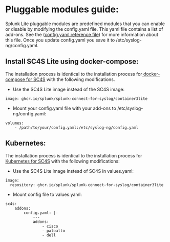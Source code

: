# Pluggable modules guide:

Splunk Lite pluggable modules are predefined modules that you can enable or disable by modifying the config.yaml file. This yaml file contains a list of add-ons. See the ([config.yaml reference file](https://github.com/splunk/splunk-connect-for-syslog/blob/main/package/lite/etc/config.yaml)) for more information about this file. Once you update config.yaml you save it to /etc/syslog-ng/config.yaml.


## Install SC4S Lite using docker-compose:

The installation process is identical to the installation process for[ docker-compose for SC4S](./gettingstarted/docker-compose.md) with the following modifications.

* Use the SC4S Lite image instead of the SC4S image:
```
image: ghcr.io/splunk/splunk-connect-for-syslog/container3lite
```

* Mount your config.yaml file with your add-ons to /etc/syslog-ng/config.yaml:

```
volumes:
    - /path/to/your/config.yaml:/etc/syslog-ng/config.yaml
```

## Kubernetes:

The installation process is identical to the installation process for [Kubernetes for SC4S]((./gettingstarted/k8s-microk8s.md)) with the following modifications:

* Use the SC4S Lite image instead of SC4S in values.yaml:
```
image:
  repository: ghcr.io/splunk/splunk-connect-for-syslog/container3lite
```

* Mount config file to values.yaml:

```
sc4s:
    addons:
        config.yaml: |-
            ---
            addons:
                - cisco
                - paloalto
                - dell
```
